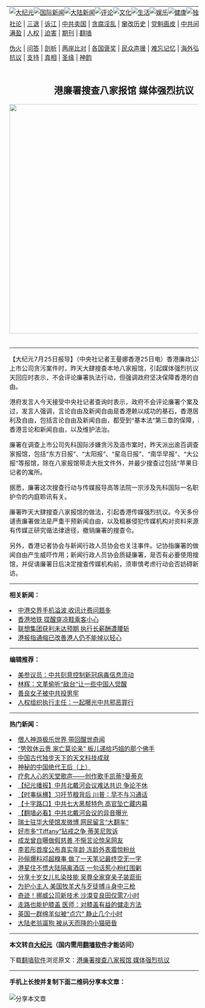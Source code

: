 <a name="1" id="1" target="_blank"></a><span id="1"></span>
<table align=center border="0"><tr><td colspan="2" VALIGN=TOP><a href="https://github.com/byeujs321/djy/blob/master/gb/nsc413.md#1"><img src="https://raw.githubusercontent.com/byeujs321/www/master/t/djy/1.jpg" title="大纪元"></a><a href="https://github.com/byeujs321/djy/blob/master/gb/n24hr.md#1"><img src="https://raw.githubusercontent.com/byeujs321/www/master/t/djy/3.jpg" title="国际新闻"></a><a href="https://github.com/byeujs321/djy/blob/master/gb/nsc413.md#1"><img src="https://raw.githubusercontent.com/byeujs321/www/master/t/djy/4.jpg" title="大陆新闻"></a><a href="https://github.com/byeujs321/djy/blob/master/gb/news392.md#1"><img src="https://raw.githubusercontent.com/byeujs321/www/master/t/djy/5.jpg" title="评论"></a><a href="https://github.com/byeujs321/djy/blob/master/gb/news2007.md#1"><img src="https://raw.githubusercontent.com/byeujs321/www/master/t/djy/6.jpg" title="文化"></a><a href="https://github.com/byeujs321/djy/blob/master/gb/news2008.md#1"><img src="https://raw.githubusercontent.com/byeujs321/www/master/t/djy/7.jpg" title="生活"></a><a href="https://github.com/byeujs321/djy/blob/master/gb/ncyule.md#1"><img src="https://raw.githubusercontent.com/byeujs321/www/master/t/djy/8.jpg" title="娱乐"></a><a href="https://github.com/byeujs321/djy/blob/master/gb/nsc1002.md#1"><img src="https://raw.githubusercontent.com/byeujs321/www/master/t/djy/9.jpg" title="健康"><a href="https://github.com/byeujs321/djy/blob/master/gb/nf6092.md#1"><img src="https://raw.githubusercontent.com/byeujs321/www/master/t/djy/10a.jpg" title="独家"></a><a href="https://github.com/byeujs321/djy/blob/master/gb/nf4514.md#1"><img src="https://raw.githubusercontent.com/byeujs321/www/master/t/djy/12a.jpg" title="头条"></a></td></tr>
<tr><td colspan="2" VALIGN=TOP><a target="_blank" href="https://github.com/byeujs321/djy/blob/master/gb/9p.md#1">社论</a> | <a target="_blank" href="https://github.com/byeujs321/djy/blob/master/gb/nf5657.md#1">三退</a> | <a target="_blank" href="https://github.com/byeujs321/djy/blob/master/gb/nf6124.md#1">诉江</a> | <a target="_blank" href="https://github.com/byeujs321/djy/blob/master/gb/nf1176117.md#1">中共卖国</a> | <a target="_blank" href="https://github.com/byeujs321/djy/blob/master/gb/nf5773.md#1">贪腐淫乱</a> | <a target="_blank" href="https://github.com/byeujs321/djy/blob/master/gb/nf1176115.md#1">窜改历史</a> | <a target="_blank" href="https://github.com/byeujs321/djy/blob/master/gb/nf1176107.md#1">党魁画皮</a> | <a target="_blank" href="https://github.com/byeujs321/djy/blob/master/gb/nf1320400.md#1">中共间谍</a> | <a target="_blank" href="https://github.com/byeujs321/djy/blob/master/gb/nf1176114.md#1">破坏传统</a> | <a target="_blank" href="https://github.com/byeujs321/ntdtv/blob/master/gb/prog447_1.md#1">恶贯满盈</a> | <a target="_blank" href="https://github.com/byeujs321/djy/blob/master/gb/ncid278.md#1">人权</a> | <a target="_blank" href="https://github.com/byeujs321/djy/blob/master/gb/nf1176111.md#1">迫害</a> | <a target="_blank" href="https://gitlab.com/szzdlab/mh-qikan/blob/master/README.md#1">期刊</a> | <a target="_blank" href="https://github.com/byeujs321/www/blob/master/README.md?zsrh#8">翻墙</a></p><p><a target="_blank" href="https://github.com/byeujs321/djy/blob/master/gb/nf5562.md#1">伪火</a> | <a target="_blank" href="https://github.com/byeujs321/djy/blob/master/gb/nf4378.md#1">问答</a> | <a target="_blank" href="https://github.com/byeujs321/djy/blob/master/gb/nf5792.md#1">剖析</a> | <a target="_blank" href="https://github.com/byeujs321/djy/blob/master/gb/nf5735.md#1">两岸比对</a> | <a target="_blank" href="https://github.com/byeujs321/djy/blob/master/gb/nf6119.md#1">各国褒奖</a> | <a target="_blank" href="https://github.com/byeujs321/djy/blob/master/gb/nf6120.md#1">民众声援</a> | <a target="_blank" href="https://github.com/byeujs321/djy/blob/master/gb/nf1188594.md#1">难忘记忆</a> | <a target="_blank" href="https://github.com/byeujs321/djy/blob/master/gb/nf3180.md#1">海外弘传</a> | <a target="_blank" href="https://github.com/byeujs321/djy/blob/master/gb/nf5410.md#1">万人上访</a> | <a target="_blank" href="https://github.com/byeujs321/ntdtv/blob/master/gb/prog1530_1.md#1">和平抗议</a> | <a target="_blank" href="https://github.com/byeujs321/djy/blob/master/gb/nf4386.md#1">支持</a> | <a target="_blank" href="https://github.com/byeujs321/djy/blob/master/gb/nf4389.md#1">真相</a> | <a target="_blank" href="https://github.com/byeujs321/djy/blob/master/gb/nf5790.md#1">圣缘</a> | <a target="_blank" href="https://github.com/byeujs321/djy/blob/master/gb/nf4786.md#1">神韵</a></td></tr>
<tr><td VALIGN=TOP width="626"><h2 align=center>港廉署搜查八家报馆 媒体强烈抗议</h2>
<img width="600" src="https://i.epochtimes.com/assets/uploads/2020/08/us-HongKong-officials-sanction-ccp_1200x800-320x200.jpg" />
<h6></h6>
<hr>
	<p>【大纪元7月25日报导】（中央社记者王曼娜<ahref="https://github.com/byeujs321/djy/blob/master/gb/tag/%E9%A6%99%E6%B8%AF.md#1">香港</a>25日电）香港廉政公署在调查一宗上市公司贪污案件时，昨天大肆搜查本地八家报馆，引起媒体强烈抗议。香港政府今天回应时表示，不会评论廉署执法行动，但强调政府坚决保障香港的自由及新闻自由。</p>
<p>港府发言人今天接受中央社记者查询时表示，政府不会评论廉署个案及执法行动。不过，发言人强调，言论自由及新闻自由是<ahref="https://github.com/byeujs321/djy/blob/master/gb/tag/%E9%A6%99%E6%B8%AF.md#1">香港</a>赖以成功的基石，香港居民所有基本权利及自由，包括言论自由及新闻自由，都受到“基本法”第三章的保障，政府坚决保障香港言论和新闻自由，以及维护法治。</p>
<p>廉署在调查上市公司先科国际涉嫌贪污及造市案时，昨天派出逾百调查员搜查香港八家报馆，包括“东方日报”、“太阳报”、“星岛日报”、“南华早报”、“大公报”及“苹果日报”等报馆，除在八家报馆带走大批文件外，并最少搜查过包括“苹果日报”在内的两名记者的寓所。</p>
<p>据悉，廉署这次搜查行动与传媒报导高等法院一宗涉及先科国际一名职员申请人身保护令的内庭聆讯有关。</p>
<p>廉署昨天大肆搜查八家报馆的做法，引起香港传媒强烈抗议。今天多份报章发表声明谴责廉署做法是严重干预新闻自由，以及粗暴侵犯传媒机构对资料来源保密的原则，有传媒正研究循法律途径，撤销廉署的搜查令。</p>
<p>另外，香港记者协会与新闻行政人员协会也关注事件。记协指廉署的做法，难免对新闻自由产生威吓作用；新闻行政人员协会质疑廉署，是否有必要使用搜查令，搜查报馆，并促请廉署日后决定搜查传媒机构前，须审慎考虑行动会否妨碍新闻界的正常采访。</p>
	
<hr>


<strong>相关新闻：</strong>
<li><a href="https://github.com/byeujs321/djy/blob/master/gb/4/7/23/n606094.md#1">中港交界手机溢波 收讯计费问题多</a></li>
<li><a href="https://github.com/byeujs321/djy/blob/master/gb/4/7/24/n606134.md#1">香港地铁 提醒穿凉鞋乘客小心</a></li>
<li><a href="https://github.com/byeujs321/djy/blob/master/gb/4/7/24/n606194.md#1">联想集团获利未达预期  执行长薪酬遭腰斩</a></li>
<li><a href="https://github.com/byeujs321/djy/blob/master/gb/4/7/24/n606247.md#1">港报指通缩已改善港人仍不能掉以轻心</a></li>
<hr>


<strong>编辑推荐：</strong>
<li><a href="https://github.com/onzhi266/djy/blob/master/gb/20/2/22/n11887949.md#1">美参议员：中共刻意控制新冠病毒信息流动</a></li>
<li><a href="https://github.com/tsiac2612/djy/blob/master/gb/18/10/31/n10821837.md#1" target="_blank">林辉：文革偷听“敌台”让一些中国人觉醒</a></li><li><a href="https://github.com/byeujs321/djy/blob/master/gb/13/9/29/n3974789.md?dfh#1" target="_blank">善良女子被中共投男牢</a></li><li><a href="https://github.com/tsiac2612/djy/blob/master/gb/19/7/20/n11398383.md#1" target="_blank">人权组织执行主任：一起曝光中共邪恶罪行</a></li>
<hr>

<strong>热门新闻：</strong>
<li><a href="https://github.com/byeujs321/djy/blob/master/gb/20/8/6/n12311908.md#1">僧人神游极乐世界 带回醒世奇闻</a></li>
<li><a href="https://github.com/byeujs321/djy/blob/master/gb/20/6/7/n12168858.md#1">“势败休云贵  家亡莫论亲”  板儿递给巧姐的那个佛手</a></li>
<li><a href="https://github.com/byeujs321/djy/blob/master/gb/20/8/8/n12316046.md#1">中国古代独步天下的天文科技成就</a></li>
<li><a href="https://github.com/byeujs321/djy/blob/master/gb/20/8/16/n12335448.md#1">神秘的中国绝代王后（上）</a></li>
<li><a href="https://github.com/byeujs321/djy/blob/master/gb/20/8/14/n12329430.md#1">疗愈人心的天堂歌声——创作歌手凯蒂?曼蒂克</a></li>
<li><a href="https://github.com/byeujs321/djy/blob/master/gb/20/8/19/n12342655.md#1">【纪元播报】中共北戴河会议难达共识 争论不休</a></li>
<li><a href="https://github.com/byeujs321/djy/blob/master/gb/20/8/18/n12340737.md#1">【时事纵横】习吁节粮背后 川普：早不与习通话</a></li>
<li><a href="https://github.com/byeujs321/djy/blob/master/gb/20/8/19/n12341322.md#1">【十字路口】中共七大黑帮特色 高官坠亡藏内幕</a></li>
<li><a href="https://github.com/byeujs321/djy/blob/master/gb/20/8/17/n12336258.md#1">【翻墙必看】中共北戴河会议的异音曝光</a></li>
<li><a href="https://github.com/byeujs321/djy/blob/master/gb/20/8/17/n12336450.md#1">瑞士驻华大使馆发微博 网民留言“大翻车”</a></li>
<li><a href="https://github.com/byeujs321/djy/blob/master/gb/20/8/17/n12337826.md#1">好市多“Tiffany”钻戒之争 蒂芙尼败诉</a></li>
<li><a href="https://github.com/byeujs321/djy/blob/master/gb/20/8/18/n12340885.md#1">成龙曾自曝做假慈善 不惭言论惊呆网友</a></li>
<li><a href="https://github.com/byeujs321/djy/blob/master/gb/20/8/16/n12335475.md#1">李若彤首度公布真实年龄 冻龄外表震惊粉丝</a></li>
<li><a href="https://github.com/byeujs321/djy/blob/master/gb/20/8/17/n12338375.md#1">孙俪爆料邓超糗事 做了一天笔记最终空无一字</a></li>
<li><a href="https://github.com/byeujs321/djy/blob/master/gb/20/8/17/n12338032.md#1">港星住不惯大陆隔离酒店 一句话惹小粉红围剿</a></li>
<li><a href="https://github.com/byeujs321/djy/blob/master/gb/20/8/16/n12335889.md#1">分享十岁女儿扎染技能 吴尊全家穿亲子装逛街</a></li>
<li><a href="https://github.com/byeujs321/djy/blob/master/gb/20/8/16/n12335214.md#1">为护小主人 美国牧羊犬与歹徒搏斗身中三枪</a></li>
<li><a href="https://github.com/byeujs321/djy/blob/master/gb/20/8/17/n12336793.md#1">奇迹！挪威公司新技术 沙漠变良田仅需7小时</a></li>
<li><a href="https://github.com/byeujs321/djy/blob/master/gb/20/8/17/n12338146.md#1">走路也能护膝盖 医师：对膝盖有益的健走方法</a></li>
<li><a href="https://github.com/byeujs321/djy/blob/master/gb/20/8/17/n12336694.md#1">英国一群绵羊似被“点穴” 静止几个小时</a></li>
<li><a href="https://github.com/byeujs321/djy/blob/master/gb/20/8/18/n12339362.md#1">大陆老翁遛狗 被从天而降的小猫砸昏</a></li>
<hr>

<strong>本文转自<a href="https://www.epochtimes.com">大纪元</a>（国内需用<a href="https://github.com/byeujs321/www/blob/master/README.md#8">翻墙软件</a>才能访问）</strong><p>下载<a href="https://github.com/byeujs321/www/blob/master/README.md#8">翻墙软件</a>浏览原文：<a href="https://www.epochtimes.com/gb/4/7/25/n606917.htm">港廉署搜查八家报馆 媒体强烈抗议</a></p><hr>

<strong>手机上长按并复制下面二维码分享本文章：</strong><br><br><img src="http://www.szzd.org/v.php?action=qrcode&url=https://github.com/byeujs321/djy/blob/master/gb/4/7/25/n606917.md%231" title="分享本文章"></td><td VALIGN=TOP><a href="https://github.com/byeujs321/djy/blob/master/gb/16/1/21/n4622075.md?dfh#1" target="_blank"><img src="https://raw.githubusercontent.com/byeujs321/djy/master/gb/300/wei-f1.jpg" title="中共的伪火骗局"  alt="中共的伪火骗局"></a><br><a href="https://github.com/byeujs321/www/blob/master/README.md?dfh#9" target="_blank"><img src="https://raw.githubusercontent.com/byeujs321/djy/master/gb/300/yong-h.jpg" title="永恒的见证"  alt="永恒的见证"></a><br><a href="https://github.com/byeujs321/djy/blob/master/gb/13/9/29/n3974789.md?dfh#1" target="_blank"><img src="https://raw.githubusercontent.com/byeujs321/djy/master/gb/300/shang-lnz.jpg" title="善良女子被中共投男牢"  alt="善良女子被中共投男牢"></a><br><a href="https://github.com/byeujs321/djy/blob/master/gb/16/3/16/n4663449.md?dfh#1" target="_blank"><img src="https://raw.githubusercontent.com/byeujs321/djy/master/gb/300/huo-z3.jpg" title="警卫目击活摘器官"  alt="警卫目击活摘器官"></a><br><a href="https://github.com/byeujs321/djy/blob/master/gb/16/8/7/n8177641.md?dfh#1" target="_blank"><img src="https://raw.githubusercontent.com/byeujs321/djy/master/gb/300/huo-z4.jpg" title="证人描述活摘恐怖"  alt="证人描述活摘恐怖"></a><br><a href="https://github.com/byeujs321/djy/blob/master/gb/10/4/19/n2881569.md?dfh#1" target="_blank"><img src="https://raw.githubusercontent.com/byeujs321/djy/master/gb/300/huo-z1.jpg" title="揭开活摘器官黑幕"  alt="揭开活摘器官黑幕"></a><br><a href="https://github.com/byeujs321/djy/blob/master/gb/10/11/7/n3077476.md?dfh#1" target="_blank"><img src="https://raw.githubusercontent.com/byeujs321/djy/master/gb/300/ma-ks.jpg" title="马克思的成魔之路"  alt="马克思的成魔之路"></a><br><a href="https://github.com/byeujs321/djy/blob/master/gb/14/6/9/n4173977.md?dfh#1" target="_blank"><img src="https://raw.githubusercontent.com/byeujs321/djy/master/gb/300/chang-zs.jpg" title="藏字石 蕴天机"  alt="藏字石 蕴天机"></a><br><a href="https://github.com/byeujs321/djy/blob/master/gb/18/5/10/n10381511.md?dfh#1" target="_blank"><img src="https://raw.githubusercontent.com/byeujs321/djy/master/gb/300/st1.jpg" title="关注3亿人三退"  alt="关注3亿人三退"></a><br><a href="https://github.com/byeujs321/djy/blob/master/gb/18/3/21/n10237682.md?dfh#1" target="_blank"><img src="https://raw.githubusercontent.com/byeujs321/djy/master/gb/300/jie-t.jpg" title="解体中共复兴中华"  alt="解体中共复兴中华"></a><br><a href="https://github.com/byeujs321/djy/blob/master/gb/9/2/9/n2422991.md?dfh#1" target="_blank"><img src="https://raw.githubusercontent.com/byeujs321/djy/master/gb/300/gao-zs.jpg" title="中共迫害良心律师"  alt="中共迫害良心律师"></a><br><a href="https://github.com/byeujs321/djy/blob/master/gb/18/12/9/n10900044.md?dfh#1" target="_blank"><img src="https://raw.githubusercontent.com/byeujs321/djy/master/gb/300/sj1.jpg" title="303万人举报江泽民"  alt="303万人举报江泽民"></a><br><a href="https://github.com/byeujs321/djy/blob/master/gb/18/8/28/n10672014.md?dfh#1" target="_blank"><img src="https://raw.githubusercontent.com/byeujs321/djy/master/gb/300/sj2.jpg" title="这些官员为何起诉江泽民"  alt="这些官员为何起诉江泽民"></a><br><a href="https://github.com/byeujs321/djy/blob/master/gb/8/12/18/n2367165.md?dfh#1" target="_blank"><img src="https://raw.githubusercontent.com/byeujs321/djy/master/gb/300/liangan.jpg" title="海峡两岸的强烈对比"  alt="海峡两岸的强烈对比"></a><br><a href="https://github.com/byeujs321/djy/blob/master/gb/15/12/10/n4593139.md?dfh#1" target="_blank"><img src="https://raw.githubusercontent.com/byeujs321/djy/master/gb/300/jia-ndzl.jpg" title="加拿大总理的贺信"  alt="加拿大总理的贺信"></a><br><a href="https://github.com/byeujs321/djy/blob/master/gb/11/6/17/n3289382.md?dfh#1" target="_blank"><img src="https://raw.githubusercontent.com/byeujs321/djy/master/gb/300/xiao-wd.jpg" title="探寻真相兼听则明"  alt="探寻真相兼听则明"></a><br><a href="https://github.com/byeujs321/djy/blob/master/gb/18/10/27/n10812623.md?dfh#1" target="_blank"><img src="https://raw.githubusercontent.com/byeujs321/djy/master/gb/300/yindu.jpg" title="印度媒体报道东方"  alt="印度媒体报道东方"></a><br><a href="https://github.com/byeujs321/djy/blob/master/gb/18/6/9/n10469652.md?dfh#1" target="_blank"><img src="https://raw.githubusercontent.com/byeujs321/djy/master/gb/300/xie-j.jpg" title="不一样的海外校园"  alt="不一样的海外校园"></a><br><a href="https://github.com/byeujs321/djy/blob/master/gb/7/4/5/n1669415.md?dfh#1" target="_blank"><img src="https://raw.githubusercontent.com/byeujs321/djy/master/gb/300/li-up.jpg" title="从大师到徒弟的传奇"  alt="从大师到徒弟的传奇"></a><br><a href="https://github.com/byeujs321/djy/blob/master/gb/17/5/26/n9191512.md?dfh#1" target="_blank"><img src="https://raw.githubusercontent.com/byeujs321/djy/master/gb/300/zfl2.jpg" title="亿万人与东方一本奇书"  alt="亿万人与东方一本奇书"></a><br><a href="https://github.com/byeujs321/djy/blob/master/gb/13/11/27/n4020290.md?dfh#1" target="_blank"><img src="https://raw.githubusercontent.com/byeujs321/djy/master/gb/300/zhen-h.jpg" title="大陆见不到的震撼场面"  alt="大陆见不到的震撼场面"></a><br><a href="https://github.com/byeujs321/djy/blob/master/gb/15/7/17/n4482910.md?dfh#1" target="_blank"><img src="https://raw.githubusercontent.com/byeujs321/djy/master/gb/300/dalu-sk.jpg" title="人心向善 大陆当初盛况"  alt="人心向善 大陆当初盛况"></a><br><a href="https://github.com/byeujs321/djy/blob/master/gb/19/1/5/n10955468.md?dfh#1" target="_blank"><img src="https://raw.githubusercontent.com/byeujs321/djy/master/gb/300/zfl1.jpg" title="追寻真理 这书讲什么"  alt="追寻真理 这书讲什么"></a><br><a href="https://github.com/byeujs321/www/blob/master/README.md?dfh#1" target="_blank"><img src="https://raw.githubusercontent.com/byeujs321/djy/master/gb/300/fq1.jpg" title="下载免费翻墙软件"  alt="下载免费翻墙软件"></a><br></td></tr></table>
